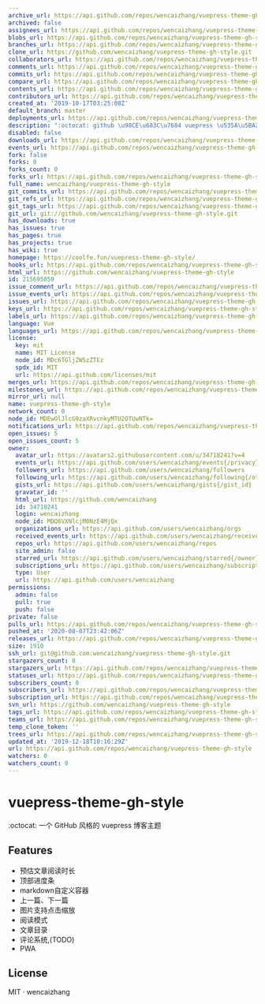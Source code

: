 ```yaml
---
archive_url: https://api.github.com/repos/wencaizhang/vuepress-theme-gh-style/{archive_format}{/ref}
archived: false
assignees_url: https://api.github.com/repos/wencaizhang/vuepress-theme-gh-style/assignees{/user}
blobs_url: https://api.github.com/repos/wencaizhang/vuepress-theme-gh-style/git/blobs{/sha}
branches_url: https://api.github.com/repos/wencaizhang/vuepress-theme-gh-style/branches{/branch}
clone_url: https://github.com/wencaizhang/vuepress-theme-gh-style.git
collaborators_url: https://api.github.com/repos/wencaizhang/vuepress-theme-gh-style/collaborators{/collaborator}
comments_url: https://api.github.com/repos/wencaizhang/vuepress-theme-gh-style/comments{/number}
commits_url: https://api.github.com/repos/wencaizhang/vuepress-theme-gh-style/commits{/sha}
compare_url: https://api.github.com/repos/wencaizhang/vuepress-theme-gh-style/compare/{base}...{head}
contents_url: https://api.github.com/repos/wencaizhang/vuepress-theme-gh-style/contents/{+path}
contributors_url: https://api.github.com/repos/wencaizhang/vuepress-theme-gh-style/contributors
created_at: '2019-10-17T03:25:08Z'
default_branch: master
deployments_url: https://api.github.com/repos/wencaizhang/vuepress-theme-gh-style/deployments
description: ":octocat: github \u98CE\u683C\u7684 vuepress \u535A\u5BA2\u4E3B\u9898"
disabled: false
downloads_url: https://api.github.com/repos/wencaizhang/vuepress-theme-gh-style/downloads
events_url: https://api.github.com/repos/wencaizhang/vuepress-theme-gh-style/events
fork: false
forks: 0
forks_count: 0
forks_url: https://api.github.com/repos/wencaizhang/vuepress-theme-gh-style/forks
full_name: wencaizhang/vuepress-theme-gh-style
git_commits_url: https://api.github.com/repos/wencaizhang/vuepress-theme-gh-style/git/commits{/sha}
git_refs_url: https://api.github.com/repos/wencaizhang/vuepress-theme-gh-style/git/refs{/sha}
git_tags_url: https://api.github.com/repos/wencaizhang/vuepress-theme-gh-style/git/tags{/sha}
git_url: git://github.com/wencaizhang/vuepress-theme-gh-style.git
has_downloads: true
has_issues: true
has_pages: true
has_projects: true
has_wiki: true
homepage: https://coolfe.fun/vuepress-theme-gh-style/
hooks_url: https://api.github.com/repos/wencaizhang/vuepress-theme-gh-style/hooks
html_url: https://github.com/wencaizhang/vuepress-theme-gh-style
id: 215695059
issue_comment_url: https://api.github.com/repos/wencaizhang/vuepress-theme-gh-style/issues/comments{/number}
issue_events_url: https://api.github.com/repos/wencaizhang/vuepress-theme-gh-style/issues/events{/number}
issues_url: https://api.github.com/repos/wencaizhang/vuepress-theme-gh-style/issues{/number}
keys_url: https://api.github.com/repos/wencaizhang/vuepress-theme-gh-style/keys{/key_id}
labels_url: https://api.github.com/repos/wencaizhang/vuepress-theme-gh-style/labels{/name}
language: Vue
languages_url: https://api.github.com/repos/wencaizhang/vuepress-theme-gh-style/languages
license:
  key: mit
  name: MIT License
  node_id: MDc6TGljZW5zZTEz
  spdx_id: MIT
  url: https://api.github.com/licenses/mit
merges_url: https://api.github.com/repos/wencaizhang/vuepress-theme-gh-style/merges
milestones_url: https://api.github.com/repos/wencaizhang/vuepress-theme-gh-style/milestones{/number}
mirror_url: null
name: vuepress-theme-gh-style
network_count: 0
node_id: MDEwOlJlcG9zaXRvcnkyMTU2OTUwNTk=
notifications_url: https://api.github.com/repos/wencaizhang/vuepress-theme-gh-style/notifications{?since,all,participating}
open_issues: 5
open_issues_count: 5
owner:
  avatar_url: https://avatars2.githubusercontent.com/u/34718241?v=4
  events_url: https://api.github.com/users/wencaizhang/events{/privacy}
  followers_url: https://api.github.com/users/wencaizhang/followers
  following_url: https://api.github.com/users/wencaizhang/following{/other_user}
  gists_url: https://api.github.com/users/wencaizhang/gists{/gist_id}
  gravatar_id: ''
  html_url: https://github.com/wencaizhang
  id: 34718241
  login: wencaizhang
  node_id: MDQ6VXNlcjM0NzE4MjQx
  organizations_url: https://api.github.com/users/wencaizhang/orgs
  received_events_url: https://api.github.com/users/wencaizhang/received_events
  repos_url: https://api.github.com/users/wencaizhang/repos
  site_admin: false
  starred_url: https://api.github.com/users/wencaizhang/starred{/owner}{/repo}
  subscriptions_url: https://api.github.com/users/wencaizhang/subscriptions
  type: User
  url: https://api.github.com/users/wencaizhang
permissions:
  admin: false
  pull: true
  push: false
private: false
pulls_url: https://api.github.com/repos/wencaizhang/vuepress-theme-gh-style/pulls{/number}
pushed_at: '2020-08-07T23:42:06Z'
releases_url: https://api.github.com/repos/wencaizhang/vuepress-theme-gh-style/releases{/id}
size: 1910
ssh_url: git@github.com:wencaizhang/vuepress-theme-gh-style.git
stargazers_count: 0
stargazers_url: https://api.github.com/repos/wencaizhang/vuepress-theme-gh-style/stargazers
statuses_url: https://api.github.com/repos/wencaizhang/vuepress-theme-gh-style/statuses/{sha}
subscribers_count: 0
subscribers_url: https://api.github.com/repos/wencaizhang/vuepress-theme-gh-style/subscribers
subscription_url: https://api.github.com/repos/wencaizhang/vuepress-theme-gh-style/subscription
svn_url: https://github.com/wencaizhang/vuepress-theme-gh-style
tags_url: https://api.github.com/repos/wencaizhang/vuepress-theme-gh-style/tags
teams_url: https://api.github.com/repos/wencaizhang/vuepress-theme-gh-style/teams
temp_clone_token: ''
trees_url: https://api.github.com/repos/wencaizhang/vuepress-theme-gh-style/git/trees{/sha}
updated_at: '2019-12-18T10:16:29Z'
url: https://api.github.com/repos/wencaizhang/vuepress-theme-gh-style
watchers: 0
watchers_count: 0
---
```


# vuepress-theme-gh-style

:octocat: 一个 GitHub 风格的 vuepress 博客主题

## Features

- 预估文章阅读时长
- 顶部进度条
- markdown自定义容器
- 上一篇、下一篇
- 图片支持点击缩放
- 阅读模式
- 文章目录
- 评论系统,(TODO)
- PWA

## License

MIT · wencaizhang

